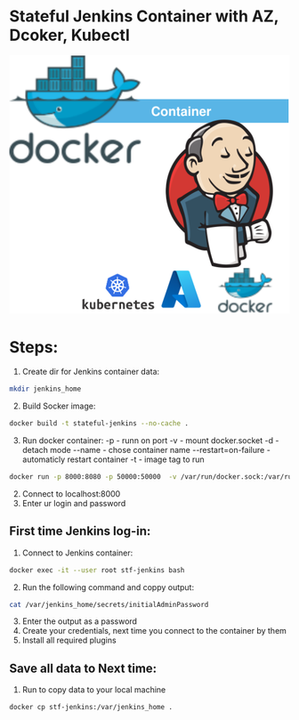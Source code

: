 
<p align="center">
<h1>Stateful Jenkins Container with AZ, Dcoker, Kubectl</h1>
<img src="https://github.com/Joska99/joska/blob/main/docker/stateful-jenkins/diagram.drawio.svg">
</p>

<h1>Steps:</h1>

1. Create dir for Jenkins container data:
```bash
mkdir jenkins_home
```
2. Build Socker image:
```Bash
docker build -t stateful-jenkins --no-cache .
```
3. Run docker container:
-p - runn on port
-v - mount docker.socket
-d - detach mode
--name - chose container name
--restart=on-failure - automaticly restart container
-t - image tag to run
```Bash
docker run -p 8000:8080 -p 50000:50000  -v /var/run/docker.sock:/var/run/docker.sock -d --name stf-jenkins --restart=on-failure -t stateful-jenkins
```
2. Connect to localhost:8000 
3. Enter ur login and password


<h2>First time Jenkins log-in:</h2>

1. Connect to Jenkins container:
```bash
docker exec -it --user root stf-jenkins bash
```
2. Run the following command and coppy output:
```Bash
cat /var/jenkins_home/secrets/initialAdminPassword
```
3. Enter the output as a password
5. Create your credentials, next time you connect to the container by them
3. Install all required plugins

<h2>Save all data to Next time:</h2>

1. Run to copy data to your local machine
```bash
docker cp stf-jenkins:/var/jenkins_home .
```